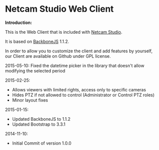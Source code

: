Netcam Studio Web Client
========================

**Introduction:**

This is the Web Client that is included with [Netcam Studio](http://www.netcamstudio.com).

It is based on [BackboneJS](http://backbonejs.org/) 1.1.2.

In order to allow you to customize the client and add features by yourself, our Client are available on Github under GPL license.

2015-05-10:
Fixed the datetime picker in the library that doesn't allow modifying the selected period

2015-02-25:
- Allows viewers with limited rights, access only to specific cameras
- Hides PTZ if not allowed to control (Administrator or Control PTZ roles)
- Minor layout fixes

2015-01-15:
- Updated BackboneJS to 1.1.2
- Updated Bootstrap to 3.3.1


2014-11-10:
- Initial Commit of version 1.0.0
